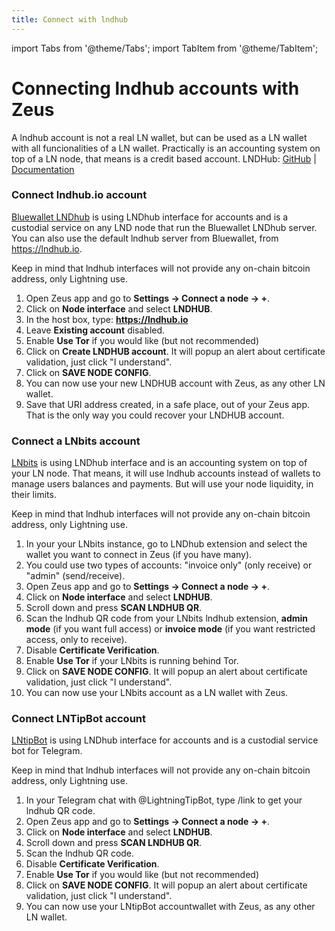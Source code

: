 ```yaml
---
title: Connect with lndhub
---
```


import Tabs from '@theme/Tabs';
import TabItem from '@theme/TabItem';

# Connecting lndhub accounts with Zeus
A lndhub account is not a real LN wallet, but can be used as a LN wallet with all funcionalities of a LN wallet. Practically is an accounting system on top of a LN node, that means is a credit based account.
LNDHub: [GitHub](https://github.com/BlueWallet/LndHub) | [Documentation](https://bluewallet.io/lndhub/)

### Connect lndhub.io account

[Bluewallet LNDhub](https://bluewallet.io/lndhub/) is using LNDhub interface for accounts and is a custodial service on any LND node that run the Bluewallet LNDhub server. You can also use the default lndhub server from Bluewallet, from https://lndhub.io.

Keep in mind that lndhub interfaces will not provide any on-chain bitcoin address, only Lightning use.

1. Open Zeus app and go to **Settings -> Connect a node -> +**.
2. Click on **Node interface** and select **LNDHUB**.
3. In the host box, type: **https://lndhub.io**
4. Leave **Existing account** disabled.
5. Enable **Use Tor** if you would like (but not recommended)
6. Click on **Create LNDHUB account**. It will popup an alert about certificate validation, just click "I understand".
7. Click on **SAVE NODE CONFIG**.
8. You can now use your new LNDHUB account with Zeus, as any other LN wallet.
9. Save that URI address created, in a safe place, out of your Zeus app. That is the only way you could recover your LNDHUB account.

### Connect a LNbits account

[LNbits](https://lnbits.com) is using LNDhub interface and is an accounting system on top of your LN node. That means, it will use lndhub accounts instead of wallets to manage users balances and payments. But will use your node liquidity, in their limits.

Keep in mind that lndhub interfaces will not provide any on-chain bitcoin address, only Lightning use.

1. In your your LNbits instance, go to LNDhub extension and select the wallet you want to connect in Zeus (if you have many).
2. You could use two types of accounts: "invoice only" (only receive) or "admin" (send/receive).
3. Open Zeus app and go to **Settings -> Connect a node -> +**.
4. Click on **Node interface** and select **LNDHUB**.
5. Scroll down and press **SCAN LNDHUB QR**. 
6. Scan the lndhub QR code from your LNbits lndhub extension, **admin mode** (if you want full access) or **invoice mode** (if you want restricted access, only to receive).
7. Disable **Certificate Verification**.
8. Enable **Use Tor** if your LNbits is running behind Tor.
9. Click on **SAVE NODE CONFIG**. It will popup an alert about certificate validation, just click "I understand".
10. You can now use your LNbits account as a LN wallet with Zeus.

### Connect LNTipBot account

[LNtipBot](https://t.me/LightningTipBot) is using LNDhub interface for accounts and is a custodial service bot for Telegram.

Keep in mind that lndhub interfaces will not provide any on-chain bitcoin address, only Lightning use.

1. In your Telegram chat with @LightningTipBot, type /link to get your lndhub QR code.
2. Open Zeus app and go to **Settings -> Connect a node -> +**.
3. Click on **Node interface** and select **LNDHUB**.
4. Scroll down and press **SCAN LNDHUB QR**.
5. Scan the lndhub QR code.
6. Disable **Certificate Verification**.
7. Enable **Use Tor** if you would like (but not recommended)
8. Click on **SAVE NODE CONFIG**. It will popup an alert about certificate validation, just click "I understand".
9. You can now use your LNtipBot accountwallet with Zeus, as any other LN wallet.
